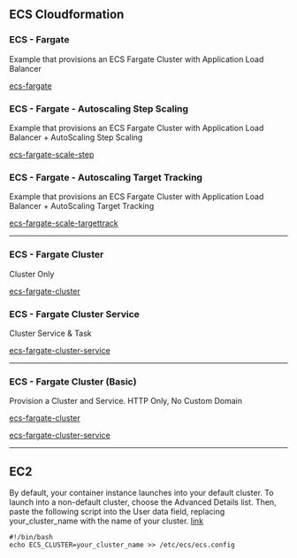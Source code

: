 ## ECS Cloudformation



### ECS - Fargate

Example that provisions an ECS Fargate Cluster with Application Load Balancer

[ecs-fargate](ecs-fargate.yaml)


### ECS - Fargate - Autoscaling Step Scaling

Example that provisions an ECS Fargate Cluster with Application Load Balancer + AutoScaling Step Scaling

[ecs-fargate-scale-step](ecs-fargate-scale-step.yaml)

### ECS - Fargate - Autoscaling Target Tracking

Example that provisions an ECS Fargate Cluster with Application Load Balancer + AutoScaling Target Tracking

[ecs-fargate-scale-targettrack](ecs-fargate-scale-targettrack.yaml)


-------------------------------------

### ECS - Fargate Cluster

Cluster Only

[ecs-fargate-cluster](ecs-fargate-cluster.yaml)

### ECS - Fargate Cluster Service

Cluster Service & Task

[ecs-fargate-cluster-service](ecs-fargate-cluster-service.yaml)



------------------------------------

### ECS - Fargate Cluster (Basic)

Provision a Cluster and Service. HTTP Only, No Custom Domain

[ecs-fargate-cluster](ecs-fargate-cluster/01-ecs-fargate-cluster.yaml)

[ecs-fargate-cluster-service](ecs-fargate-cluster/02-ecs-fargate-cluster-service.yaml)

-------------------------------------

## EC2

By default, your container instance launches into your default cluster. To launch into a non-default cluster, choose the Advanced Details list. Then, paste the following script into the User data field, replacing your_cluster_name with the name of your cluster. [link](https://docs.aws.amazon.com/AmazonECS/latest/developerguide/launch_container_instance.html)

```
#!/bin/bash
echo ECS_CLUSTER=your_cluster_name >> /etc/ecs/ecs.config
```

